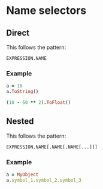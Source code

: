 # Name selectors

## Direct

This follows the pattern:

```
EXPRESSION.NAME
```

### Example

```ruby
a = 10
a.ToString()

(10 - 50 ** 2).ToFloat()
```

## Nested

This follows the pattern:

```
EXPRESSION.NAME[.NAME[.NAME[...]]]
```

### Example

```ruby
a = MyObject
a.symbol_1.symbol_2.symbol_3
```